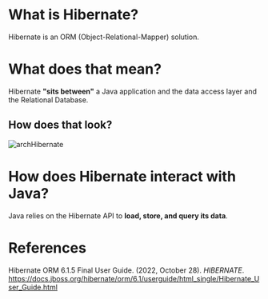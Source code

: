 # What is Hibernate? 

Hibernate is an ORM (Object-Relational-Mapper) solution. 

# What does that mean? 
Hibernate **"sits between"** a Java application and the data access layer and the Relational Database. 

## How does that look? 

![archHibernate](https://user-images.githubusercontent.com/109105989/205374802-a2d73633-67a6-4e86-bfa6-fbce4d90778c.png)

# How does Hibernate interact with Java? 
Java relies on the Hibernate API to **load, store, and query its data**. 




# References 
Hibernate ORM 6.1.5 Final User Guide. (2022, October 28). *HIBERNATE*. <https://docs.jboss.org/hibernate/orm/6.1/userguide/html_single/Hibernate_User_Guide.html> 
